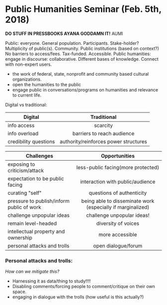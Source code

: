 # Public Humanities Seminar (Feb. 5th, 2018)

**DO STUFF IN PRESSBOOKS AYANA GODDAMN IT!** AUMI

Public: everyone. General population. Participants. Stake-holder? Multiplicity of public(s). Community. Public institutions (based on context?) No barriers to access/fees. Tax-funded. Accessible. 
Public humanities: engage in discourse: collaborative. Different bases of knowledge. Connect with non-expert users. 
- the work of federal, state, nonprofit and community based cultural organizations. 
- open the humanities to the public
- engage public in conversations/programs on humanities and relevance to current life. 

Digital vs traditional: 

| Digital       | Traditional      |
| ------------- |:-------------:| 
| info access   | scarcity | 
| info overload    | barriers to reach audience| 
| credibility questions | authority/reinforces power structures| 


| Challenges | Opportunities |
| -------- |:---------:|
| exposing to criticism/attack | less-public facing(more protected) |
| expectation to be public facing | interaction with public/audience |
| curating "self" | questions of authenticity |
| pressure to publish/inform public of work | being able to disseminate work (especially if marginalized) |
| challenge unpopular ideas | challenge unpopular ideas! |
| remain level-headed | diversity of voices |
| intellectual property and ownership| more accessible| 
| personal attacks and trolls| open dialogue/forum |

### Personal attacks and trolls:
 *How can we mitigate this?*
 
 - Harnessing it as data/thing to study!!!!
 - Disabling comments/forcing people to comment/critique on their own space. 
 - engaging in dialogue with the trolls (how useful is this actually?) 




